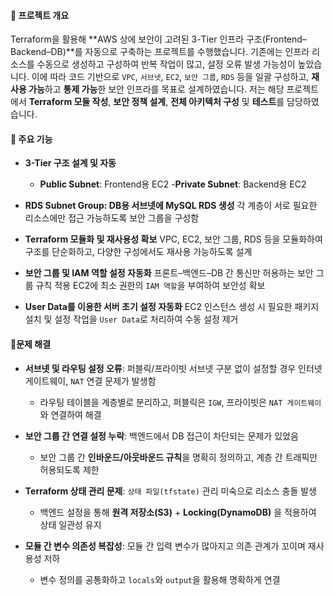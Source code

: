#### 📌 프로젝트 개요
Terraform을 활용해 **AWS 상에 보안이 고려된 3-Tier 인프라 구조(Frontend–Backend–DB)**를 자동으로 구축하는 프로젝트를 수행했습니다.
기존에는 인프라 리소스를 수동으로 생성하고 구성하여 반복 작업이 많고, 설정 오류 발생 가능성이 높았습니다.
이에 따라 코드 기반으로 `VPC`, `서브넷`, `EC2`, `보안 그룹`, `RDS` 등을 일괄 구성하고, **재사용 가능**하고 **통제 가능**한 보안 인프라를 목표로 설계하였습니다.
저는 해당 프로젝트에서 **Terraform 모듈 작성**, **보안 정책 설계**, **전체 아키텍처 구성** 및 **테스트**를 담당하였습니다.



#### 📌 주요 기능
- **3-Tier 구조 설계 및 자동**
    - **Public Subnet**: Frontend용 EC2
     -**Private Subnet**: Backend용 EC2

- **RDS Subnet Group: DB용 서브넷에 MySQL RDS 생성**
각 계층이 서로 필요한 리소스에만 접근 가능하도록 보안 그룹을 구성함

- **Terraform 모듈화 및 재사용성 확보**
VPC, EC2, 보안 그룹, RDS 등을 모듈화하여 구조를 단순화하고, 다양한 구성에서도 재사용 가능하도록 설계

- **보안 그룹 및 IAM 역할 설정 자동화**
프론트–백엔드–DB 간 통신만 허용하는 보안 그룹 규칙 적용
EC2에 최소 권한의 `IAM 역할`을 부여하여 보안성 확보

- **User Data를 이용한 서버 초기 설정 자동화**
EC2 인스턴스 생성 시 필요한 패키지 설치 및 설정 작업을 `User Data`로 처리하여 수동 설정 제거



#### 📌문제 해결 
- **서브넷 및 라우팅 설정 오류**: 퍼블릭/프라이빗 서브넷 구분 없이 설정할 경우 인터넷 게이트웨이, `NAT` 연결 문제가 발생함
    - 라우팅 테이블을 계층별로 분리하고, 퍼블릭은 `IGW`, 프라이빗은 `NAT 게이트웨이`와 연결하여 해결

- **보안 그룹 간 연결 설정 누락**: 백엔드에서 DB 접근이 차단되는 문제가 있었음
    - 보안 그룹 간 **인바운드/아웃바운드 규칙**을 명확히 정의하고, 계층 간 트래픽만 허용되도록 제한

- **Terraform 상태 관리 문제**: `상태 파일(tfstate)` 관리 미숙으로 리소스 충돌 발생
    - 백엔드 설정을 통해 **원격 저장소(S3)** + **Locking(DynamoDB)** 을 적용하여 상태 일관성 유지

- **모듈 간 변수 의존성 복잡성**: 모듈 간 입력 변수가 많아지고 의존 관계가 꼬이며 재사용성 저하
    - 변수 정의를 공통화하고 `locals`와 `output`을 활용해 명확하게 연결